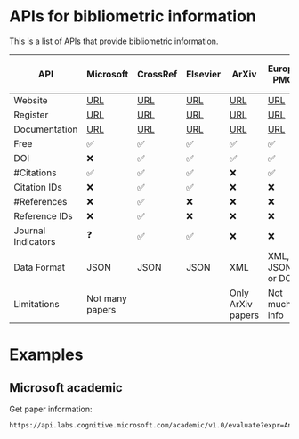 # APIs for bibliometric information

This is a list of APIs that provide bibliometric information. 

| API       | Microsoft    | CrossRef     | Elsevier     | ArXiv        | Europe PMC   | IEEExplore   | Semantic Scholar API | Mendeley | Springer |
|-----------|--------------|--------------|--------------|--------------|--------------|--------------|----------------------|----------|----------|
| Website   | [URL](https://www.microsoft.com/en-us/research/project/academic-knowledge/)  | [URL](https://search.crossref.org/) | [URL](https://dev.elsevier.com/) | [URL](https://arxiv.org/help/api/index) | [URL](http://europepmc.org/RestfulWebService) | [URL](https://developer.ieee.org/getting_started) | [URL](https://api.semanticscholar.org/) | [URL](https://dev.mendeley.com/) |  [URL](https://dev.springernature.com/) |
| Register  | [URL](https://www.microsoft.com/en-us/research/project/academic-knowledge/) | [URL](https://github.com/CrossRef/rest-api-doc#good-manners--more-reliable-service) | [URL](https://dev.elsevier.com/apikey/manage) | [URL](https://arxiv.org/help/api/tou) | [URL](http://europepmc.org/RestfulWebService) | [URL](https://developer.ieee.org/member/register) | [URL](http://s2-public-api-prod.us-west-2.elasticbeanstalk.com/license/) | [URL](https://dev.mendeley.com/reference/topics/authorization_overview.html) | [URL]() |
| Documentation | [URL](https://docs.microsoft.com/en-us/academic-services/project-academic-knowledge/introduction) | [URL](https://github.com/CrossRef/rest-api-doc) | [URL](https://dev.elsevier.com/api_docs.html) | [URL](https://arxiv.org/help/api/user-manual) | [URL](http://europepmc.org/RestfulWebService#!/Europe32PMC32Articles32RESTful32API) | [URL](https://developer.ieee.org/docs) | [URL](https://api.semanticscholar.org/) | [URL](https://github.com/Mendeley/mendeley-python-sdk) | [URL](https://dev.springernature.com/restfuloperations) |
|  Free | ✅ | ✅ | ✅ | ✅ | ✅ | ✅ | ✅ | ✅ | ✅ |
|  DOI   | ❌ | ✅ | ✅ | ✅ | ✅ | ✅ | ✅ | ✅ | ✅ |
|  #Citations   | ✅ | ✅ | ✅ | ❌ | ✅ | ✅ | ✅ | ❌ | ❌ |
|  Citation IDs   | ❌ | ✅ | ✅ | ❌ | ❌ | ❌ | ✅ | ❌ | ❌ |
|  #References   | ❌ | ✅ | ❌ | ❌ | ❌ | ❌ | ✅ | ❌ | ❌ |
|  Reference IDs   | ❌ | ✅ | ❌ | ❌ | ❌ | ❌ | ✅ | ❌ | ❌ |
|  Journal Indicators | ❓ | ✅ | ✅ | ❌ | ❌ | ❌ | ✅ | ❌ | ✅ |
|  Data Format   | JSON | JSON | JSON | XML | XML, JSON, or DC | XML, or JSON | HTML | JSON | XML, or JSON |
|  Limitations   | Not many papers |  |  | Only ArXiv papers | Not much info | Not much info |  | Not much info | Not much info |

# Examples 

## Microsoft academic

Get paper information: 

```html
https://api.labs.cognitive.microsoft.com/academic/v1.0/evaluate?expr=And(Composite(AA.AuN=='{}'),Y=[{},{}],Ti='{}',Ty='{}')&model=latest&count=10&offset=0&attributes=Id,Ty,Ti,Y,CC,CitCon,ECC,AA.AfId,AA.AfN,AA.AuId,AA.AuN,AA.DAuN,AA.DAfN,AA.S,AW,BT,C.CId,C.CN,D,DN,DOI,F.DFN,F.FId,F.FN,FamId,FP,I,J.JId,J.JN,LP,PB,Pt,RId,S,Ti,V,VFN,VSN,W,Y
```
